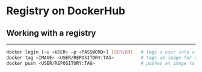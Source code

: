 # Registry on DockerHub


## Working with a registry
---

```sh
docker login [–u <USER> –p <PASSWORD>] [SERVER]   # logs a user into a registry
docker tag <IMAGE> <USER/REPOSITORY:TAG>          # tags an image for registry push
docker push <USER/REPOSITORY:TAG>                 # pushes an image to a registry
```

